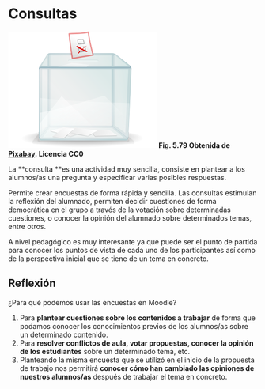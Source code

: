 
# Consultas

![](img/consulta.png)
**Fig. 5.79 Obtenida de [Pixabay](http://pixabay.com/en/box-poll-election-polls-elections-32384/). Licencia CC0**

La **consulta **es una actividad muy sencilla, consiste en plantear a los alumnos/as una pregunta y especificar varias posibles respuestas.

Permite crear encuestas de forma rápida y sencilla. Las consultas estimulan la reflexión del alumnado, permiten decidir cuestiones de forma democrática en el grupo a través de la votación sobre determinadas cuestiones, o conocer la opinión del alumnado sobre determinados temas, entre otros.

A nivel pedagógico es muy interesante ya que puede ser el punto de partida para conocer los puntos de vista de cada uno de los participantes así como de la perspectiva inicial que se tiene de un tema en concreto.



## Reflexión

¿Para qué podemos usar las encuestas en Moodle?

1. Para **plantear cuestiones sobre los contenidos a trabajar** de forma que podamos conocer los conocimientos previos de los alumnos/as sobre un determinado contenido.
1. Para **resolver conflictos de aula, votar propuestas, conocer la opinión de los estudiantes** sobre un determinado tema, etc.
1. Planteando la misma encuesta que se utilizó en el inicio de la propuesta de trabajo nos permitirá **conocer cómo han cambiado las opiniones de nuestros alumnos/as** después de trabajar el tema en concreto.
